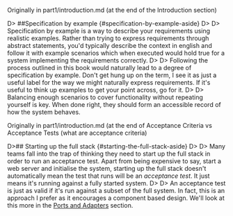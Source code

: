 
Originally in part1/introduction.md (at the end of the Introduction section)

D> ##Specification by example {#specification-by-example-aside}
D>
D> Specification by example is a way to describe your requirements using realistic examples. Rather than trying to express requirements through abstract statements, you'd typically describe the context in english and follow it with example scenarios which when executed would hold true for a system implementing the requirements correctly.
D>
D> Following the process outlined in this book would naturally lead to a degree of specification by example. Don't get hung up on the term, I see it as just a useful label for the way we might naturally express requirements. If it's useful to think up examples to get your point across, go for it.
D>
D> Balancing enough scenarios to cover functionality without repeating yourself is key. When done right, they should form an accessible record of how the system behaves.




Originally in part1/introduction.md (at the end of Acceptance Criteria vs Acceptance Tests (what are acceptance criteria)

D>## Starting up the full stack {#starting-the-full-stack-aside}
D>
D> Many teams fall into the trap of thinking they need to start up the full stack in order to run an acceptance test. Apart from being expensive to say, start a web server and initialise the system, starting up the full stack doesn't automatically mean the test that runs will be an _acceptance test_. It just means it's running against a fully started system.
D>
D> An acceptance test is just as valid if it's run against a subset of the full system. In fact, this is an approach I prefer as it encourages a component based design. We'll look at this more in the [Ports and Adapters](#ports-and-adapters) section.
